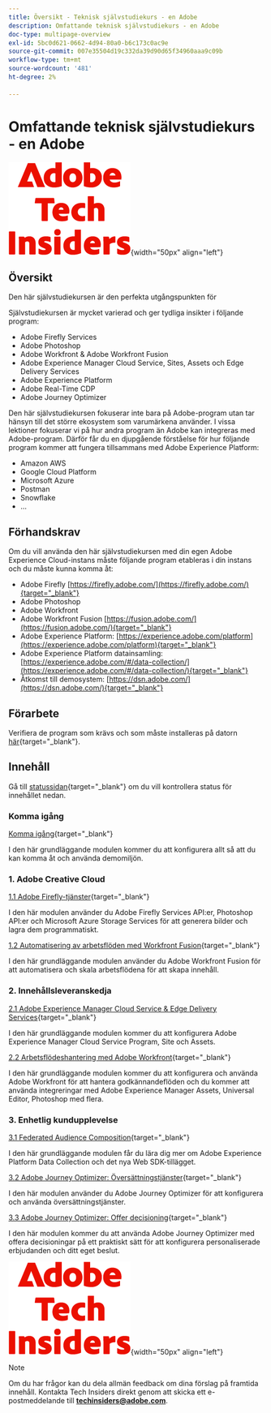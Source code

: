 ```yaml
---
title: Översikt - Teknisk självstudiekurs - en Adobe
description: Omfattande teknisk självstudiekurs - en Adobe
doc-type: multipage-overview
exl-id: 5bc0d621-0662-4d94-80a0-b6c173c0ac9e
source-git-commit: 007e35504d19c332da39d90d65f34960aaa9c09b
workflow-type: tm+mt
source-wordcount: '481'
ht-degree: 2%

---
```


# Omfattande teknisk självstudiekurs - en Adobe

![Tech Insiders](./assets/images/techinsiders.png){width="50px" align="left"}

## Översikt

Den här självstudiekursen är den perfekta utgångspunkten för

Självstudiekursen är mycket varierad och ger tydliga insikter i följande program:

- Adobe Firefly Services
- Adobe Photoshop
- Adobe Workfront &amp; Adobe Workfront Fusion
- Adobe Experience Manager Cloud Service, Sites, Assets och Edge Delivery Services
- Adobe Experience Platform
- Adobe Real-Time CDP
- Adobe Journey Optimizer


Den här självstudiekursen fokuserar inte bara på Adobe-program utan tar hänsyn till det större ekosystem som varumärkena använder. I vissa lektioner fokuserar vi på hur andra program än Adobe kan integreras med Adobe-program. Därför får du en djupgående förståelse för hur följande program kommer att fungera tillsammans med Adobe Experience Platform:

- Amazon AWS
- Google Cloud Platform
- Microsoft Azure
- Postman
- Snowflake
- ...

## Förhandskrav

Om du vill använda den här självstudiekursen med din egen Adobe Experience Cloud-instans måste följande program etableras i din instans och du måste kunna komma åt:

- Adobe Firefly [https://firefly.adobe.com/](https://firefly.adobe.com/){target="_blank"}
- Adobe Photoshop
- Adobe Workfront
- Adobe Workfront Fusion [https://fusion.adobe.com/](https://fusion.adobe.com/){target="_blank"}
- Adobe Experience Platform: [https://experience.adobe.com/platform](https://experience.adobe.com/platform){target="_blank"}
- Adobe Experience Platform datainsamling: [https://experience.adobe.com/#/data-collection/](https://experience.adobe.com/#/data-collection/){target="_blank"}
- Åtkomst till demosystem: [https://dsn.adobe.com/](https://dsn.adobe.com/){target="_blank"}

## Förarbete

Verifiera de program som krävs och som måste installeras på datorn [här](./prework.md){target="_blank"}.

## Innehåll

Gå till [statussidan](./status.md){target="_blank"} om du vill kontrollera status för innehållet nedan.

### Komma igång

[Komma igång](./modules/getting-started/gettingstarted/getting-started.md){target="_blank"}

I den här grundläggande modulen kommer du att konfigurera allt så att du kan komma åt och använda demomiljön.

### 1. Adobe Creative Cloud

[1.1 Adobe Firefly-tjänster](./modules/creative-cloud/module1.1/firefly-services.md){target="_blank"}

I den här modulen använder du Adobe Firefly Services API:er, Photoshop API:er och Microsoft Azure Storage Services för att generera bilder och lagra dem programmatiskt.

[1.2 Automatisering av arbetsflöden med Workfront Fusion](./modules/creative-cloud/module1.2/automation.md){target="_blank"}

I den här grundläggande modulen använder du Adobe Workfront Fusion för att automatisera och skala arbetsflödena för att skapa innehåll.

### 2. Innehållsleveranskedja

[2.1 Adobe Experience Manager Cloud Service &amp; Edge Delivery Services](./modules/csc/module2.1/aemcs.md){target="_blank"}

I den här grundläggande modulen kommer du att konfigurera Adobe Experience Manager Cloud Service Program, Site och Assets.

[2.2 Arbetsflödeshantering med Adobe Workfront](./modules/csc/module2.2/workfront.md){target="_blank"}

I den här grundläggande modulen kommer du att konfigurera och använda Adobe Workfront för att hantera godkännandeflöden och du kommer att använda integreringar med Adobe Experience Manager Assets, Universal Editor, Photoshop med flera.

### 3. Enhetlig kundupplevelse

[3.1 Federated Audience Composition](./modules/uce/module3.1/fac.md){target="_blank"}

I den här grundläggande modulen får du lära dig mer om Adobe Experience Platform Data Collection och det nya Web SDK-tillägget.

[3.2 Adobe Journey Optimizer: Översättningstjänster](./modules/uce/module3.2/ajotranslationsvcs.md){target="_blank"}

I den här modulen använder du Adobe Journey Optimizer för att konfigurera och använda översättningstjänster.

[3.3 Adobe Journey Optimizer: Offer decisioning](./modules/uce/module3.3/offer-decisioning.md){target="_blank"}

I den här modulen kommer du att använda Adobe Journey Optimizer med offera decisioningar på ett praktiskt sätt för att konfigurera personaliserade erbjudanden och ditt eget beslut.

![Tech Insiders](./assets/images/techinsiders.png){width="50px" align="left"}

>[!NOTE]
>
>Om du har frågor kan du dela allmän feedback om dina förslag på framtida innehåll. Kontakta Tech Insiders direkt genom att skicka ett e-postmeddelande till **techinsiders@adobe.com**.
